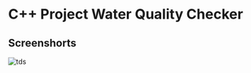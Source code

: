 # C++ Project Water Quality Checker
<!--    <img src="cpplogo.png" height="120"> -->
## Screenshorts

![tds](https://user-images.githubusercontent.com/49487927/111042422-535a7d00-8463-11eb-8a9f-a6720b29bc3f.gif)


<!--<img src="https://user-images.githubusercontent.com/49487927/111041461-4dae6880-845e-11eb-988c-137c6c2744e7.gif" height="450"> -->
<!-- <img src="https://user-images.githubusercontent.com/49487927/111041457-4b4c0e80-845e-11eb-987a-a7d4a6633eae.gif" height="450"> -->
